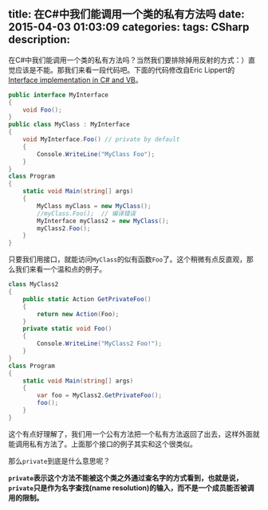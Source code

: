 title: 在C#中我们能调用一个类的私有方法吗
date: 2015-04-03 01:03:09
categories:
tags: CSharp
description:
---
在C#中我们能调用一个类的私有方法吗？当然我们要排除掉用反射的方式：）直觉应该是不能。那我们来看一段代码吧。下面的代码修改自Eric Lippert的[Interface implementation in C# and VB](http://blog.coverity.com/2013/10/09/interface-implementation/)。

```c#
public interface MyInterface
{
	void Foo();
}
public class MyClass : MyInterface
{
	void MyInterface.Foo() // private by default
	{
		Console.WriteLine("MyClass Foo");
	}
}
class Program
{
	static void Main(string[] args)
	{
		MyClass myClass = new MyClass();
		//myClass.Foo();  // 编译错误
		MyInterface myClass2 = new MyClass();
		myClass2.Foo();
	}
}
```

只要我们用接口，就能访问`MyClass`的似有函数`Foo`了。这个稍微有点反直观，那么我们来看一个温和点的例子。

```c#
class MyClass2
{
	public static Action GetPrivateFoo()
	{
		return new Action(Foo);
	}
	private static void Foo()
	{
		Console.WriteLine("MyClass2 Foo!");
	}
}
class Program
{
	static void Main(string[] args)
	{
		var foo = MyClass2.GetPrivateFoo();
		foo();
	}
}	
```

这个有点好理解了，我们用一个公有方法把一个私有方法返回了出去，这样外面就能调用私有方法了。上面那个接口的例子其实和这个很类似。

那么`private`到底是什么意思呢？

**`private`表示这个方法不能被这个类之外通过查名字的方式看到，也就是说，`private`只是作为名字查找(name resolution)的输入，而不是一个成员能否被调用的限制。**






